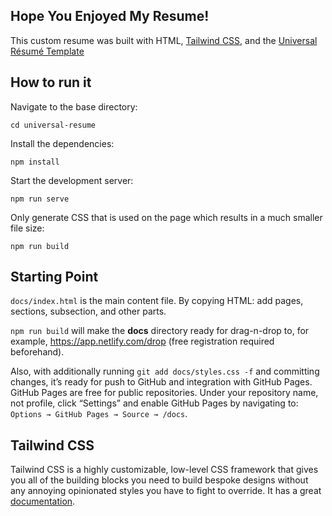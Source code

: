 ## Hope You Enjoyed My Resume!

This custom resume was built with HTML, [Tailwind CSS](https://tailwindcss.com/), and the [Universal Résumé Template](https://github.com/WebPraktikos/universal-resume)

## How to run it

Navigate to the base directory:

```
cd universal-resume
```

Install the dependencies:

```
npm install
```

Start the development server:

```
npm run serve
```

Only generate CSS that is used on the page which results in a much smaller file size:

```
npm run build
```

## Starting Point

`docs/index.html` is the main content file. By copying HTML: add pages, sections, subsection, and other parts.

`npm run build` will make the **docs** directory ready for drag-n-drop to, for example, https://app.netlify.com/drop (free registration required beforehand).

Also, with additionally running `git add docs/styles.css -f` and committing changes, it’s ready for push to GitHub and integration with GitHub Pages. GitHub Pages are free for public repositories. Under your repository name, not profile, click “Settings” and enable GitHub Pages by navigating to: `Options → GitHub Pages → Source → /docs`.

## Tailwind CSS

Tailwind CSS is a highly customizable, low-level CSS framework that gives you all of the building blocks you need to build bespoke designs without any annoying opinionated styles you have to fight to override. It has a great [documentation](https://tailwindcss.com/docs/installation).

